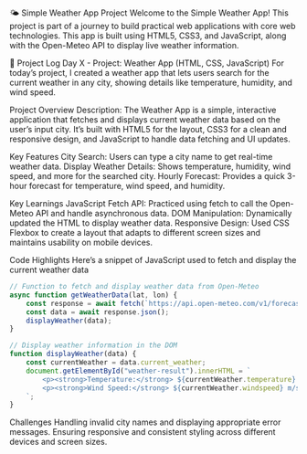 🌤️ Simple Weather App Project
Welcome to the Simple Weather App! This project is part of a journey to build practical web applications with core web technologies. This app is built using HTML5, CSS3, and JavaScript, along with the Open-Meteo API to display live weather information.

📅 Project Log
Day X - Project: Weather App (HTML, CSS, JavaScript)
For today’s project, I created a weather app that lets users search for the current weather in any city, showing details like temperature, humidity, and wind speed.

Project Overview
Description:
The Weather App is a simple, interactive application that fetches and displays current weather data based on the user’s input city. It’s built with HTML5 for the layout, CSS3 for a clean and responsive design, and JavaScript to handle data fetching and UI updates.

Key Features
City Search: Users can type a city name to get real-time weather data.
Display Weather Details: Shows temperature, humidity, wind speed, and more for the searched city.
Hourly Forecast: Provides a quick 3-hour forecast for temperature, wind speed, and humidity.

Key Learnings
JavaScript Fetch API: Practiced using fetch to call the Open-Meteo API and handle asynchronous data.
DOM Manipulation: Dynamically updated the HTML to display weather data.
Responsive Design: Used CSS Flexbox to create a layout that adapts to different screen sizes and maintains usability on mobile devices.

Code Highlights
Here’s a snippet of JavaScript used to fetch and display the current weather data


```javascript
// Function to fetch and display weather data from Open-Meteo
async function getWeatherData(lat, lon) {
    const response = await fetch(`https://api.open-meteo.com/v1/forecast?latitude=${lat}&longitude=${lon}&current_weather=true`);
    const data = await response.json();
    displayWeather(data);
}

// Display weather information in the DOM
function displayWeather(data) {
    const currentWeather = data.current_weather;
    document.getElementById("weather-result").innerHTML = `
        <p><strong>Temperature:</strong> ${currentWeather.temperature} °C</p>
        <p><strong>Wind Speed:</strong> ${currentWeather.windspeed} m/s</p>
    `;
}

```

Challenges
Handling invalid city names and displaying appropriate error messages.
Ensuring responsive and consistent styling across different devices and screen sizes.
